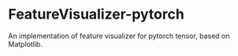 # FeatureVisualizer-pytorch
An implementation of feature visualizer for pytorch tensor, based on Matplotlib.
